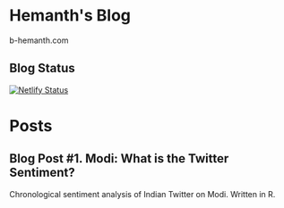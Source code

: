 # Hemanth's Blog
b-hemanth.com

## Blog Status
[![Netlify Status](https://api.netlify.com/api/v1/badges/342cdd99-47e8-45e5-9d5f-ce533e95b70a/deploy-status)](https://app.netlify.com/sites/b-hemanth/deploys)

# Posts
## Blog Post #1. Modi: What is the Twitter Sentiment?
Chronological sentiment analysis of Indian Twitter on Modi. Written in R.
